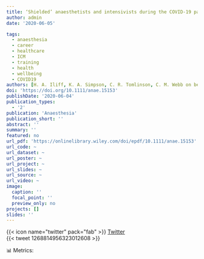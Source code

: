 ```yaml
---
title: ‘Shielded’ anaesthetists and intensivists during the COVID‐19 pandemic
author: admin
date: '2020-06-05'

tags:
  - anaesthesia
  - career
  - healthcare
  - ICM
  - training
  - health
  - wellbeing
  - COVID19
authors: [H. A. Iliff, K. A. Simpson, C. R. Tomlinson, C. M. Webb on behalf of Anaesthetists, Intensivists Shielding]
doi: 'https://doi.org/10.1111/anae.15153'
publishDate: '2020-06-04'
publication_types:
  - '2'
publication: 'Anaesthesia'
publication_short: ''
abstract: ''
summary: ''
featured: no
url_pdf: 'https://onlinelibrary.wiley.com/doi/epdf/10.1111/anae.15153'
url_code: ~
url_dataset: ~
url_poster: ~
url_project: ~
url_slides: ~
url_source: ~
url_video: ~
image:
  caption: ''
  focal_point: ''
  preview_only: no
projects: []
slides: ''
---
```


{{< icon name="twitter" pack="fab" >}} [Twitter ](https://mobile.twitter.com/tomlincr/status/1268814956323012608)  
{{< tweet 1268814956323012608 >}}


📊 Metrics:
<script type='text/javascript' src='https://d1bxh8uas1mnw7.cloudfront.net/assets/embed.js'></script>
<div data-badge-details="right" data-badge-type="medium-donut" data-doi="10.1111/anae.15153" data-hide-no-mentions="true" class="altmetric-embed"></div>